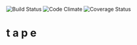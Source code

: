 ![Build Status](https://codeship.com/projects/277db1d0-09e9-0135-259a-02d4833482d6/status?branch=master)
![Code Climate](https://codeclimate.com/github/shinyoungleeee/tape.png)
![Coverage Status](https://coveralls.io/repos/shinyoungleeee/tape/badge.png)

# t a p e
